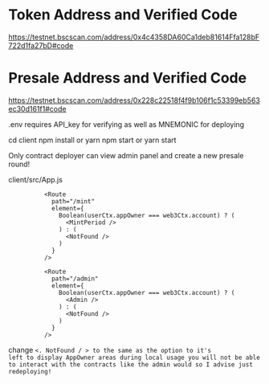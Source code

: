 # Token Address and Verified Code

https://testnet.bscscan.com/address/0x4c4358DA60Ca1deb81614Ffa128bF722d1fa27bD#code

# Presale Address and Verified Code

https://testnet.bscscan.com/address/0x228c22518f4f9b106f1c53399eb563ec30d161f1#code

.env requires API_key for verifying as well as MNEMONIC for deploying

cd client
npm install or yarn
npm start or yarn start

Only contract deployer can view admin panel and create a new presale round!

client/src/App.js

              <Route
                path="/mint"
                element={
                  Boolean(userCtx.appOwner === web3Ctx.account) ? (
                    <MintPeriod />
                  ) : (
                    <NotFound />
                  )
                }
              />

              <Route
                path="/admin"
                element={
                  Boolean(userCtx.appOwner === web3Ctx.account) ? (
                    <Admin />
                  ) : (
                    <NotFound />
                  )
                }
              />

change <code/><. NotFound / > to the same as the option to it's left to display AppOwner areas during local usage
you will not be able to interact with the contracts like the admin would so I advise just redeploying!
